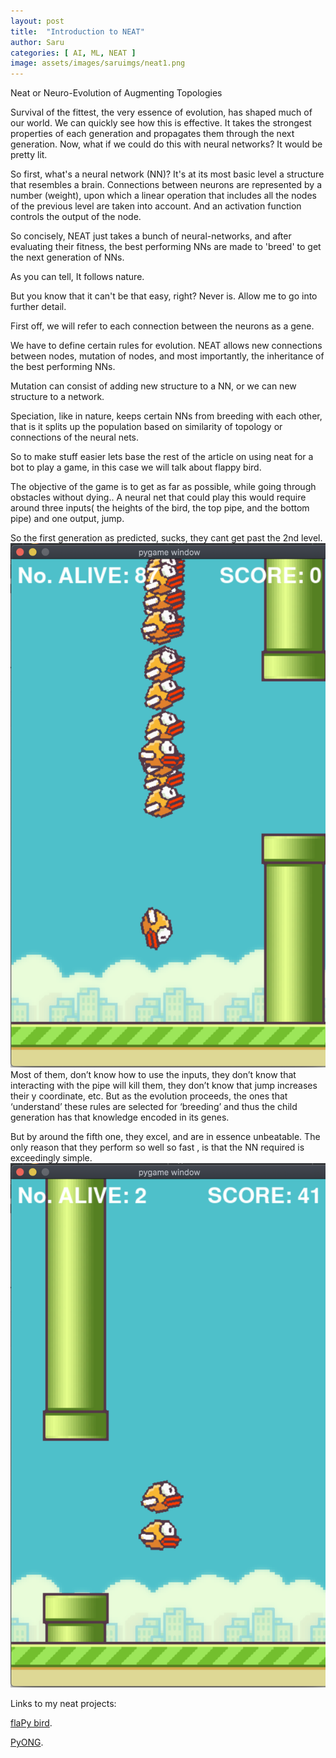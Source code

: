 ```yaml
---
layout: post
title:  "Introduction to NEAT"
author: Saru
categories: [ AI, ML, NEAT ]
image: assets/images/saruimgs/neat1.png
---
```


Neat or Neuro-Evolution of Augmenting Topologies

Survival of the fittest, the very essence of evolution, has shaped much of our world. We can quickly see how this is effective. It takes the strongest properties of each generation and propagates them through the next generation. Now, what if we could do this with neural networks? It would be pretty lit.

So first, what's a neural network (NN)? It's at its most basic level a structure that resembles a brain. Connections between neurons are represented by a number (weight), upon which a linear operation that includes all the nodes of the previous level are taken into account. And an activation function controls the output of the node.

So concisely, NEAT just takes a bunch of neural-networks, and after evaluating their fitness, the best performing NNs are made to 'breed' to get the next generation of NNs.

As you can tell, It follows nature.

But you know that it can't be that easy, right? Never is. Allow me to go into further detail.

First off, we will refer to each connection between the neurons as a gene.

We have to define certain rules for evolution. NEAT allows new connections between nodes, mutation of nodes, and most importantly, the inheritance of the best performing NNs.

Mutation can consist of adding new structure to a NN, or we can new structure to a network. 

Speciation, like in nature, keeps certain NNs from breeding with each other, that is it splits up the population based on similarity of topology or connections of the neural nets.

So to make stuff easier lets base the rest of the article on using neat for a bot to play a game, in this case we will talk about flappy bird.

The objective of the game is to get as far as possible, while going through obstacles without dying.. A neural net that could play this would require around three inputs( the heights of the bird, the top pipe, and the bottom pipe) and one output, jump.

So the first generation as predicted, sucks, they cant get past the 2nd level. 
![neat1](../assets/images/saruimgs/neat1.png)
Most of them, don’t know how to use the inputs, they don’t know that interacting with the pipe will kill them, they don’t know that jump increases their y coordinate, etc.
But as the evolution proceeds, the ones that ‘understand’ these rules are selected for ‘breeding’ and thus the child generation has that knowledge encoded in its genes.

But by around the fifth one, they excel, and are in essence unbeatable. The only reason that they perform so well so fast , is that the NN required is exceedingly simple.
![neat2](../assets/images/saruimgs/neat2.png)

Links to my neat projects: 

[flaPy bird](https://github.com/saru-d2/flaPy_bird). 

[PyONG](https://github.com/saru-d2/PyONG). 

